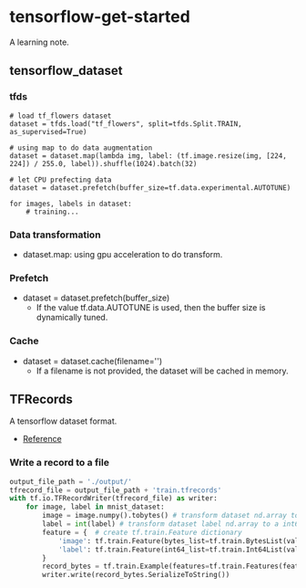 # tensorflow-get-started
A learning note.
## tensorflow_dataset
### tfds
```python=
# load tf_flowers dataset
dataset = tfds.load("tf_flowers", split=tfds.Split.TRAIN, as_supervised=True)

# using map to do data augmentation
dataset = dataset.map(lambda img, label: (tf.image.resize(img, [224, 224]) / 255.0, label)).shuffle(1024).batch(32)

# let CPU prefecting data
dataset = dataset.prefetch(buffer_size=tf.data.experimental.AUTOTUNE)

for images, labels in dataset:
    # training...
```
### Data transformation
- dataset.map: using gpu acceleration to do transform.
### Prefetch
- dataset = dataset.prefetch(buffer_size)
  - If the value tf.data.AUTOTUNE is used, then the buffer size is dynamically tuned.
### Cache
- dataset = dataset.cache(filename='')
    - If a filename is not provided, the dataset will be cached in memory.
## TFRecords
A tensorflow dataset format.
- [Reference](https://tf.wiki/zh_hans/basic/tools.html#tfrecord)
### Write a record to a file
```python
output_file_path = './output/'
tfrecord_file = output_file_path + 'train.tfrecords'
with tf.io.TFRecordWriter(tfrecord_file) as writer:
    for image, label in mnist_dataset:
        image = image.numpy().tobytes() # transform dataset nd.array to a byte list
        label = int(label) # transform dataset label nd.array to a int64
        feature = {  # create tf.train.Feature dictionary
            'image': tf.train.Feature(bytes_list=tf.train.BytesList(value=[image])),  # Image is a byte list
            'label': tf.train.Feature(int64_list=tf.train.Int64List(value=[label]))  # Label is a int64
        }
        record_bytes = tf.train.Example(features=tf.train.Features(feature=feature))
        writer.write(record_bytes.SerializeToString())
```